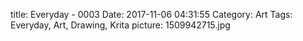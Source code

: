 title: Everyday - 0003
Date: 2017-11-06 04:31:55
Category: Art
Tags: Everyday, Art, Drawing, Krita
picture: 1509942715.jpg
